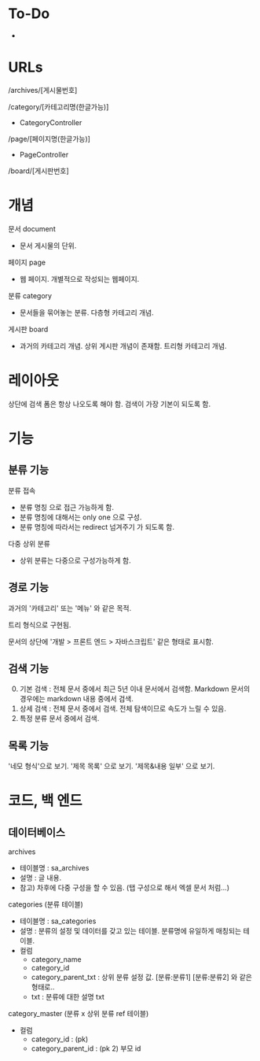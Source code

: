 # To-Do
* 

# URLs
/archives/[게시물번호]

/category/[카테고리명(한글가능)]

* CategoryController

/page/[페이지명(한글가능)]

* PageController

/board/[게시판번호]




# 개념 

문서 document
* 문서 게시물의 단위. 

페이지 page
* 웹 페이지. 개별적으로 작성되는 웹페이지.

분류 category
* 문서들을 묶어놓는 분류. 다층형 카테고리 개념.

게시판 board
* 과거의 카테고리 개념. 상위 게시판 개념이 존재함. 트리형 카테고리 개념.



# 레이아웃
상단에 검색 폼은 항상 나오도록 해야 함. 검색이 가장 기본이 되도록 함.


# 기능
## 분류 기능
분류 접속
* 분류 명칭 으로 접근 가능하게 함.
* 분류 명칭에 대해서는 only one 으로 구성.
* 분류 명칭에 따라서는 redirect 넘겨주기 가 되도록 함.


다중 상위 분류
* 상위 분류는 다중으로 구성가능하게 함.

## 경로 기능
과거의 '카테고리' 또는 '메뉴' 와 같은 목적.

트리 형식으로 구현됨.

문서의 상단에 '개발 > 프론트 엔드 > 자바스크립트' 같은 형태로 표시함.


## 검색 기능

0. 기본 검색 : 전체 문서 중에서 최근 5년 이내 문서에서 검색함. Markdown 문서의 경우에는 markdown 내용 중에서 검색.
1. 상세 검색 : 전체 문서 중에서 검색. 전체 탐색이므로 속도가 느릴 수 있음.
2. 특정 분류 문서 중에서 검색. 

## 목록 기능

'네모 형식'으로 보기.
'제목 목록' 으로 보기.
'제목&내용 일부' 으로 보기.


# 코드, 백 엔드

## 데이터베이스
archives
* 테이블명 : sa_archives
* 설명 : 글 내용. 
* 참고) 차후에 다중 구성을 할 수 있음. (탭 구성으로 해서 엑셀 문서 처럼...)


categories (분류 테이블)
* 테이블명 : sa_categories
* 설명 : 분류의 설정 및 데이터를 갖고 있는 테이블. 분류명에 유일하게 매칭되는 테이블.
* 컬럼
  * category_name
  * category_id
  * category_parent_txt : 상위 분류 설정 값. [분류:분류1] [분류:분류2] 와 같은 형태로..
  * txt : 분류에 대한 설명 txt 


category_master (분류 x 상위 분류 ref 테이블)
* 컬럼
  * category_id : (pk)
  * category_parent_id : (pk 2) 부모 id


